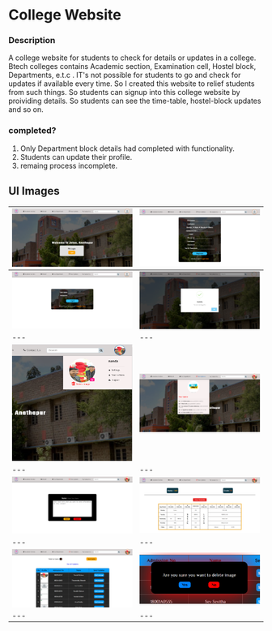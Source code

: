 # College Website

### Description
 A college website for students to check for details or updates in a college. Btech colleges contains Academic section, Examination cell, Hostel block, Departments, e.t.c . IT's not possible for students to go  and check for updates if available every time. So I created this website to relief students from such things. So students can signup into this college website by proividing details. So students can see the time-table, hostel-block updates and so on.
 
### completed?
1. Only Department block details had completed with functionality.
2. Students can update their profile.
3. remaing process incomplete.

## UI Images

|<img src="UI%20Images/landing%20page.png" alt="landing page" width="500"/>|<img src="UI%20Images/register%20page.png" alt="register page" width="500"/>|
|---|---|
|<img src="UI%20Images/login%20page.png" alt="login page" width="500"/>|<img src="UI%20Images/success%20popup.png" alt="success popup" width="500"/>|
|---|---|
|<img src="UI%20Images/profile%20setting%20hover.png" alt="drawing" width="500" height="230"/>|<img src="UI%20Images/updates%20hover.png" alt="drawing" width="500"/>|
|---|---|
|<img src="UI%20Images/updates%20sending%20overlay.png" alt="drawing" width="500"/>|<img src="UI%20Images/timetable%20page.png" alt="drawing" width="500"/>|
|---|---|
|<img src="UI%20Images/user%20details%20page.png" alt="drawing" width="500"/>|<img src="UI%20Images/confirmation%20popup.png" alt="drawing" width="500"/>|
|---|---|

